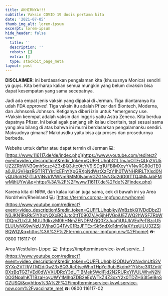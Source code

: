 ```yaml
---
title: AKHIRNYA!!!
subtitle: Vaksin COVID 19 dosis pertama kita
date: '2021-07-05'
thumb_img_alt: lorem-ipsum
excerpt: lorem-ipsum
hide_header: false
seo:
  title: ''
  description: ''
  robots: []
  extra: []
  type: stackbit_page_meta
layout: post
---
```

**DISCLAIMER**: ini berdasarkan pengalaman kita (khususnya Monica) sendiri ya guys. Kita berharap kalian semua mungkin yang belum divaksin bisa dapat kesempatan yang sama secepatnya.


Jadi ada empat jenis vaksin yang dipakai di Jerman. Tiga diantaranya itu udah FDA *approved.* Tiga vaksin itu adalah Pfizer dari Biontech, Moderna, dan Johnson& Johnson. Ketiganya diberi izin untuk *emergency use. *Vaksin keempat adalah vaksin dari inggris yaitu Astra Zeneca. Kita berdua dapatnya Pfizer. Ini bakal agak panjang sih kalau diceritain, tapi sesuai sama yang aku bilang di atas bahwa ini murni berdasarkan pengalamanku sendiri. Maksudnya gimana? Makdusdku yaitu bisa aja proses dan prosedurnya berbeda. 



Website untuk daftar atau dapat termin di Jerman
💻: [https://www.116117.de/de/index.php](https://www.youtube.com/redirect?event=video_description\&redir_token=QUFFLUhqbG1LTmJoOTFrQUg2VU5UZ2ZRbWN3Qmh5czc4Z3xBQ3Jtc0ttYV9ISDg1UFBIMXoyYVNwRG80dTE0a0JiUGVHazRGT1RTYkt1cEFhYXpGRXpNdWstXzFzY1h0TWNHRlRLTXlsd0NyQURoVHZjTlJrVjNvb1VWNmRMM0lvamVGZGNvNGd2dG0tTTQ4MkJabFMwMjhUYw\&q=https%3A%2F%2Fwww.116117.de%2Fde%2Findex.php)


Karena kita di NRW, dan kalau kalian juga sama, cek di bawah ini ya
Area Nordrhein/Rheinland
💻: [https://termin.corona-impfung.nrw/home](https://www.youtube.com/redirect?event=video_description\&redir_token=QUFFLUhqblkyWnBzbkQ1VDdDbzZiN3JKN1RsRk51YXpNQXxBQ3Jtc0ttT090ZVJySjhHVGpiUEZWQ2hWSFZRbWtDQmZLb2JLNUU3dkxzM0hHNmZENDFMZjQ0ZzJuai1iUUJkVExPeTBzcU5ELUUyNG9wNzU3VjhsOG41Vy01RzJFTExrSk5ndXd1dm9IaXYzeUlLU3ZZSjBQWQ\&q=https%3A%2F%2Ftermin.corona-impfung.nrw%2Fhome)
☎️: 0800 116117-01 

Area Westfalen-Lippe:
💻: [https://impfterminservice-kvwl.servic...](https://www.youtube.com/redirect?event=video_description\&redir_token=QUFFLUhqbjI2ODUwYzNvdmUtS2VSYXp2VTRjVTM2di0wZ3xBQ3Jtc0tseWhnTHpYel9ublBkdmF1Yk5rc3R1ZmVBXzBqTGZ1VEd0dWVXUDRoY3dUTlBMek5WdlFjd2N2RURxYlVULWhvN2N0OGNpalhKT1BzaHoyUWY1MlhqZDB2eEpWTkZ4Z3oxY2x0TDZHS3I5elBnSGZUSQ\&q=https%3A%2F%2Fimpfterminservice-kvwl.service-now.com%2Fvaccinate_me)
☎️: 0800 116117-02


